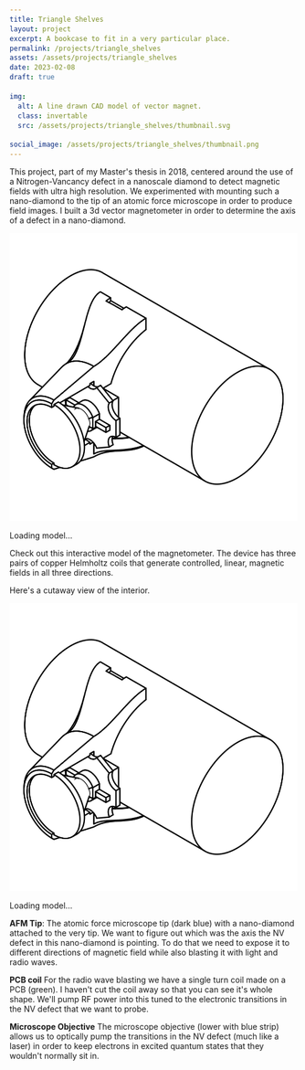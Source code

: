 ```yaml
---
title: Triangle Shelves
layout: project
excerpt: A bookcase to fit in a very particular place.
permalink: /projects/triangle_shelves
assets: /assets/projects/triangle_shelves
date: 2023-02-08
draft: true

img:
  alt: A line drawn CAD model of vector magnet.
  class: invertable
  src: /assets/projects/triangle_shelves/thumbnail.svg

social_image: /assets/projects/triangle_shelves/thumbnail.png
---
```


This project, part of my Master's thesis in 2018, centered around the use of a Nitrogen-Vancancy defect in a nanoscale diamond to detect magnetic fields with ultra high resolution. We experimented with mounting such a nano-diamond to the tip of an atomic force microscope in order to produce field images. I built a 3d vector magnetometer in order to determine the axis of a defect in a nano-diamond.

<outline-model-viewer model = "/assets/blog/vector_magnet/vector_magnet.glb" camera='{"type":"perspective","fov":30,"near":100,"far":10000,"position":[13.73,540.1,-1020],"rotation":[-2.655,0.0119,3.135],"zoom":428,"target":[0,0,0]}'>
    <img class="outline-model-poster no-wc" src = "/assets/projects/bike_lights/thumbnail.svg">
    <p class="has-wc">Loading model...</p>
</outline-model-viewer>

Check out this interactive model of the magnetometer. The device has three pairs of copper Helmholtz coils that generate controlled, linear, magnetic fields in all three directions.

Here's a cutaway view of the interior.

<outline-model-viewer model = "/assets/blog/vector_magnet/vector_magnet_section.glb" spin=false camera='{"type":"perspective","fov":30,"near":100,"far":1000,"position":[-253.2,261.7,839],"rotation":[-0.3023,-0.2805,-0.08613],"zoom":2860.0091628398345,"target":[0,0,0]}' materials=flat ambient-light="5" directional-light="5">
    <img class="outline-model-poster no-wc" src = "/assets/projects/bike_lights/thumbnail.svg">
    <p class="has-wc">Loading model...</p>
</outline-model-viewer>

**AFM Tip**: The atomic force microscope tip (dark blue) with a nano-diamond attached to the very tip. We want to figure out which was the axis the NV defect in this nano-diamond is pointing. To do that we need to expose it to different directions of magnetic field while also blasting it with light and radio waves.

**PCB coil** For the radio wave blasting we have a single turn coil made on a PCB (green). I haven't cut the coil away so that you can see it's whole shape. We'll pump RF power into this tuned to the electronic transitions in the NV defect that we want to probe.

**Microscope Objective** The microscope objective (lower with blue strip) allows us to optically pump the transitions in the NV defect (much like a laser) in order to keep electrons in excited quantum states that they wouldn't normally sit in.
